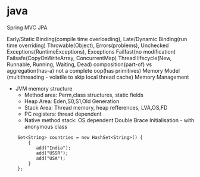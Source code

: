 # java 

Spring MVC
JPA

Early/Static Binding(compile time overloading), Late/Dynamic Binding(run time overriding)
Throwable(Object), Errors(problems), Unchecked Exceptions(RuntimeExceptions), Exceptions
Failfast(no modification) Failsafe(CopyOnWriteArray, ConcurrentMap)
Thread lifecycle(New, Runnable, Running, Waiting, Dead)
composition(part-of) vs aggregation(has-a)
not a complete oop(has primitives)
Memory Model (multithreading - volatile to skip local thread cache)
Memory Management
- JVM memory structure
	- Method area: Perm,class structures, static fields
	- Heap Area: Eden,S0,S1,Old Generation
	- Stack Area: Thread memory, heap refferences, LVA,OS,FD
	- PC registers: thread dependent
	- Native method stack: OS dependent
Double Brace Initialisation - with anonymous class
```
    Set<String> countries = new HashSet<String>() {
        {
           add("India");
           add("USSR");
           add("USA");
        }
    };
```

